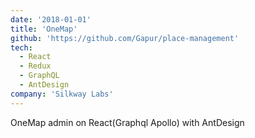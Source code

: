 ```yaml
---
date: '2018-01-01'
title: 'OneMap'
github: 'https://github.com/Gapur/place-management'
tech:
  - React
  - Redux
  - GraphQL
  - AntDesign
company: 'Silkway Labs'
---
```


OneMap admin on React(Graphql Apollo) with AntDesign
